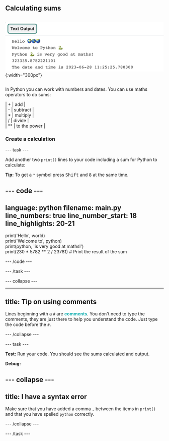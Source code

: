 ## Calculating sums

<div style="display: flex; flex-wrap: wrap">
<div>

![The text output area with five printed lines showing new sum and current date outputs.](images/sums_dates.png){:width="300px"} 

</div>
</div>

In Python you can work with numbers and dates. You can use maths operators to do sums:

| + | add |   
| - | subtract |   
| * | multiply |   
| / | divide |   
| ** | to the power |   

### Create a calculation

--- task ---

Add another two `print()` lines to your code including a sum for Python to calculate:

**Tip:** To get a `*` symbol press <kbd>Shift</kbd> and <kbd>8</kbd> at the same time.

--- code ---
---
language: python
filename: main.py
line_numbers: true
line_number_start: 18
line_highlights: 20-21
---

print('Hello', world)   
print('Welcome to', python)   
print(python, 'is very good at maths!')   
print(230 * 5782 ** 2 / 23781)  # Print the result of the sum

--- /code ---

--- /task ---

--- collapse ---

---
title: Tip on using comments
---

Lines beginning with a `#` are <span style="color: #0faeb0">**comments**</span>. You don't need to type the comments, they are just there to help you understand the code. Just type the code before the `#`.

--- /collapse ---

--- task ---

**Test:** Run your code. You should see the sums calculated and output.

**Debug:**

--- collapse ---
---
title: I have a syntax error
---

Make sure that you have added a comma `,` between the items in `print()` and that you have spelled `python` correctly.

--- /collapse ---

--- /task ---



